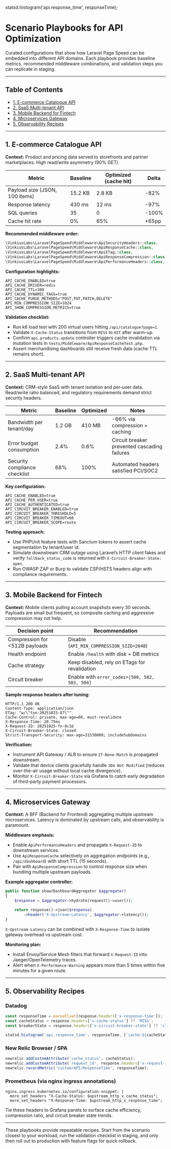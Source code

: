 statsd.histogram('api.response_time', responseTime);
# Scenario Playbooks for API Optimization

Curated configurations that show how Laravel Page Speed can be embedded into different API domains. Each playbook provides baseline metrics, recommended middleware combinations, and validation steps you can replicate in staging.

---

## Table of Contents

- [1. E-commerce Catalogue API](#1-e-commerce-catalogue-api)
- [2. SaaS Multi-tenant API](#2-saas-multi-tenant-api)
- [3. Mobile Backend for Fintech](#3-mobile-backend-for-fintech)
- [4. Microservices Gateway](#4-microservices-gateway)
- [5. Observability Recipes](#5-observability-recipes)

---

## 1. E-commerce Catalogue API

**Context:** Product and pricing data served to storefronts and partner marketplaces. High read/write asymmetry (90% GET).

| Metric                         | Baseline        | Optimized (cache hit) | Delta |
|--------------------------------|-----------------|-----------------------|-------|
| Payload size (JSON, 100 items) | 15.2 KB         | 2.8 KB                | -82%  |
| Response latency               | 430 ms          | 12 ms                 | -97%  |
| SQL queries                    | 35              | 0                     | -100% |
| Cache hit rate                 | 0%              | 65%                   | +65pp |

**Recommended middleware order:**

```php
\VinkiusLabs\LaravelPageSpeed\Middleware\ApiSecurityHeaders::class,
\VinkiusLabs\LaravelPageSpeed\Middleware\ApiResponseCache::class,
\VinkiusLabs\LaravelPageSpeed\Middleware\ApiETag::class,
\VinkiusLabs\LaravelPageSpeed\Middleware\ApiResponseCompression::class,
\VinkiusLabs\LaravelPageSpeed\Middleware\ApiPerformanceHeaders::class,
```

**Configuration highlights:**

```env
API_CACHE_ENABLED=true
API_CACHE_DRIVER=redis
API_CACHE_TTL=300
API_CACHE_DYNAMIC_TAGS=true
API_CACHE_PURGE_METHODS="POST,PUT,PATCH,DELETE"
API_MIN_COMPRESSION_SIZE=1024
API_SHOW_COMPRESSION_METRICS=true
```

**Validation checklist:**
- Run k6 load test with 200 virtual users hitting `/api/catalogue?page=1`.
- Validate `X-Cache-Status` transitions from `MISS` to `HIT` after warm-up.
- Confirm `api.products.update` controller triggers cache invalidation via mutation tests in `tests/Middleware/ApiResponseCacheTest.php`.
- Assert merchandising dashboards still receive fresh data (cache TTL remains short).

---

## 2. SaaS Multi-tenant API

**Context:** CRM-style SaaS with tenant isolation and per-user data. Read/write ratio balanced, and regulatory requirements demand strict security headers.

| Metric                          | Baseline | Optimized | Notes                                   |
|---------------------------------|----------|-----------|-----------------------------------------|
| Bandwidth per tenant/day        | 1.2 GB   | 410 MB    | -66% via compression + caching          |
| Error budget consumption        | 2.4%     | 0.6%      | Circuit breaker prevented cascading failures |
| Security compliance checklist   | 68%      | 100%      | Automated headers satisfied PCI/SOC2    |

**Key configuration:**

```env
API_CACHE_ENABLED=true
API_CACHE_PER_USER=true
API_CACHE_AUTHENTICATED=true
API_CIRCUIT_BREAKER_ENABLED=true
API_CIRCUIT_BREAKER_THRESHOLD=5
API_CIRCUIT_BREAKER_TIMEOUT=60
API_CIRCUIT_BREAKER_SCOPE=route
```

**Testing approach:**
- Use PHPUnit feature tests with Sanctum tokens to assert cache segmentation by tenant/user id.
- Simulate downstream CRM outage using Laravel’s HTTP client fakes and verify `fallback_status_code` is returned with `X-Circuit-Breaker-State: open`.
- Run OWASP ZAP or Burp to validate CSP/HSTS headers align with compliance requirements.

---

## 3. Mobile Backend for Fintech

**Context:** Mobile clients pulling account snapshots every 30 seconds. Payloads are small but frequent, so composite caching and aggressive compression may not help.

| Decision point                          | Recommendation                                    |
|-----------------------------------------|---------------------------------------------------|
| Compression for <512B payloads          | Disable (`API_MIN_COMPRESSION_SIZE=2048`)         |
| Health endpoint                         | Enable `/health` with disk + DB metrics           |
| Cache strategy                          | Keep disabled, rely on ETags for revalidation     |
| Circuit breaker                         | Enable with `error_codes=[500, 502, 503, 504]`    |

**Sample response headers after tuning:**

```
HTTP/1.1 200 OK
Content-Type: application/json
ETag: "w/\"txn-20251025-87\""
Cache-Control: private, max-age=60, must-revalidate
X-Response-Time: 28.75ms
X-Request-ID: 20251025-fn-8c1d
X-Circuit-Breaker-State: closed
Strict-Transport-Security: max-age=31536000; includeSubDomains
```

**Verification:**
- Instrument API Gateway / ALB to ensure `If-None-Match` is propagated downstream.
- Validate that device clients gracefully handle `304 Not Modified` (reduces over-the-air usage without local cache divergence).
- Monitor `X-Circuit-Breaker-State` via Grafana to catch early degradation of third-party payment processors.

---

## 4. Microservices Gateway

**Context:** A BFF (Backend for Frontend) aggregating multiple upstream microservices. Latency is dominated by upstream calls, and observability is paramount.

**Middleware emphasis:**

- Enable `ApiPerformanceHeaders` and propagate `X-Request-ID` to downstream services.
- Use `ApiResponseCache` selectively on aggregation endpoints (e.g., `/api/dashboard`) with short TTL (15 seconds).
- Pair with `ApiResponseCompression` to control response size when bundling multiple upstream payloads.

**Example aggregator controller:**

```php
public function show(DashboardAggregator $aggregator)
{
    $response = $aggregator->hydrate(request()->user());

    return response()->json($response)
        ->header('X-Upstream-Latency', $aggregator->latency());
}
```

`X-Upstream-Latency` can be combined with `X-Response-Time` to isolate gateway overhead vs upstream cost.

**Monitoring plan:**
- Install Envoy/Service Mesh filters that forward `X-Request-ID` into Jaeger/OpenTelemetry traces.
- Alert when `X-Performance-Warning` appears more than 5 times within five minutes for a given route.

---

## 5. Observability Recipes

### Datadog

```javascript
const responseTime = parseFloat(response.headers['x-response-time']);
const cacheStatus = response.headers['x-cache-status'] ?? 'MISS';
const breakerState = response.headers['x-circuit-breaker-state'] ?? 'closed';

statsd.histogram('api.response_time', responseTime, [`cache:${cacheStatus}`, `breaker:${breakerState}`]);
```

### New Relic Browser / SPA

```javascript
newrelic.addCustomAttribute('cache_status', cacheStatus);
newrelic.addCustomAttribute('request_id', response.headers['x-request-id']);
newrelic.recordMetric('Custom/API/ResponseTime', responseTime);
```

### Prometheus (via nginx ingress annotations)

```
nginx.ingress.kubernetes.io/configuration-snippet: |
  more_set_headers "X-Cache-Status: $upstream_http_x_cache_status";
  more_set_headers "X-Response-Time: $upstream_http_x_response_time";
```

Tie these headers to Grafana panels to surface cache efficiency, compression ratio, and circuit breaker state trends.

---

These playbooks provide repeatable recipes. Start from the scenario closest to your workload, run the validation checklist in staging, and only then roll out to production with feature flags for quick rollback.
